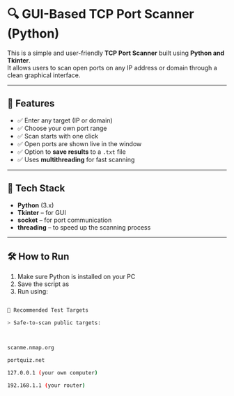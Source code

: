 # 🔍 GUI-Based TCP Port Scanner (Python)

This is a simple and user-friendly **TCP Port Scanner** built using **Python and Tkinter**.  
It allows users to scan open ports on any IP address or domain through a clean graphical interface.

---

## 🧠 Features

- ✅ Enter any target (IP or domain)
- ✅ Choose your own port range
- ✅ Scan starts with one click
- ✅ Open ports are shown live in the window
- ✅ Option to **save results** to a `.txt` file
- ✅ Uses **multithreading** for fast scanning

---

## 🧰 Tech Stack

- **Python** (3.x)
- **Tkinter** – for GUI
- **socket** – for port communication
- **threading** – to speed up the scanning process

---

## 🛠 How to Run

1. Make sure Python is installed on your PC  
2. Save the script as 
3. Run using:

```bash

🎯 Recommended Test Targets

> Safe-to-scan public targets:



scanme.nmap.org

portquiz.net

127.0.0.1 (your own computer)

192.168.1.1 (your router)
